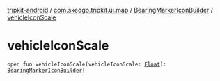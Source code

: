 [tripkit-android](../../index.md) / [com.skedgo.tripkit.ui.map](../index.md) / [BearingMarkerIconBuilder](index.md) / [vehicleIconScale](./vehicle-icon-scale.md)

# vehicleIconScale

`open fun vehicleIconScale(vehicleIconScale: `[`Float`](https://kotlinlang.org/api/latest/jvm/stdlib/kotlin/-float/index.html)`): `[`BearingMarkerIconBuilder`](index.md)`!`